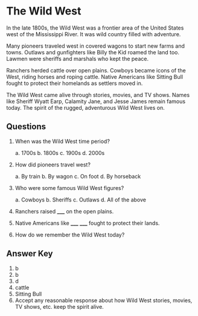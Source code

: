 # The Wild West

In the late 1800s, the Wild West was a frontier area of the United States west of the Mississippi River. It was wild country filled with adventure.

Many pioneers traveled west in covered wagons to start new farms and towns. Outlaws and gunfighters like Billy the Kid roamed the land too. Lawmen were sheriffs and marshals who kept the peace.

Ranchers herded cattle over open plains. Cowboys became icons of the West, riding horses and roping cattle. Native Americans like Sitting Bull fought to protect their homelands as settlers moved in.

The Wild West came alive through stories, movies, and TV shows. Names like Sheriff Wyatt Earp, Calamity Jane, and Jesse James remain famous today. The spirit of the rugged, adventurous Wild West lives on.

## Questions

1. When was the Wild West time period?

   a. 1700s
   b. 1800s
   c. 1900s
   d. 2000s

2. How did pioneers travel west?

   a. By train
   b. By wagon
   c. On foot
   d. By horseback

3. Who were some famous Wild West figures?

   a. Cowboys
   b. Sheriffs
   c. Outlaws
   d. All of the above

4. Ranchers raised **\_\_\_** on the open plains.

5. Native Americans like **\_\_\_** **\_\_\_** fought to protect their lands.

6. How do we remember the Wild West today?

## Answer Key

1. b
2. b
3. d
4. cattle
5. Sitting Bull
6. Accept any reasonable response about how Wild West stories, movies, TV shows, etc. keep the spirit alive.

